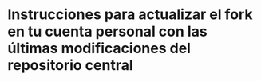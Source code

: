 # Instrucciones para actualizar el fork en tu cuenta personal con las últimas modificaciones del repositorio central